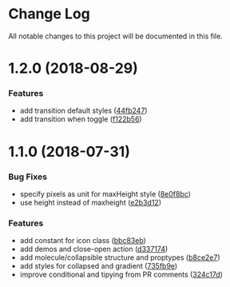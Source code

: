 # Change Log

All notable changes to this project will be documented in this file.

<a name="1.2.0"></a>
# 1.2.0 (2018-08-29)


### Features

* add transition default styles ([44fb247](https://github.com/SUI-Components/sui-components/commit/44fb247))
* add transition when toggle ([f122b56](https://github.com/SUI-Components/sui-components/commit/f122b56))



<a name="1.1.0"></a>
# 1.1.0 (2018-07-31)


### Bug Fixes

* specify pixels as unit for maxHeight style ([8e0f8bc](https://github.com/SUI-Components/sui-components/commit/8e0f8bc))
* use height instead of maxheight ([e2b3d12](https://github.com/SUI-Components/sui-components/commit/e2b3d12))


### Features

* add constant for icon class ([bbc83eb](https://github.com/SUI-Components/sui-components/commit/bbc83eb))
* add demos and close-open action ([d337174](https://github.com/SUI-Components/sui-components/commit/d337174))
* add molecule/collapsible structure and proptypes ([b8ce2e7](https://github.com/SUI-Components/sui-components/commit/b8ce2e7))
* add styles for collapsed and gradient ([735fb9e](https://github.com/SUI-Components/sui-components/commit/735fb9e))
* improve conditional and tipying from PR comments ([324c17d](https://github.com/SUI-Components/sui-components/commit/324c17d))



